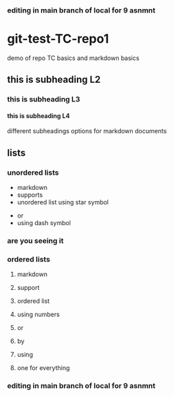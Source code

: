 ### editing in main branch of local for 9 asnmnt

# git-test-TC-repo1
demo of repo TC basics and markdown basics
## this is subheading L2
### this is subheading L3
#### this is subheading L4

different subheadings options for markdown documents

## lists
### unordered lists
* markdown 
* supports 
* unordered list  using star symbol

- or 
- using dash symbol 

### are you seeing it 
### ordered lists 
1. markdown
2. support 
3. ordered list 
4. using numbers

1. or 
1. by 
1. using 
1. one for everything


### editing in main branch of local for 9 asnmnt